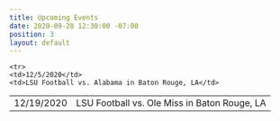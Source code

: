 ```yaml
---
title: Upcoming Events
date: 2020-09-28 12:30:00 -07:00
position: 3
layout: default
---
```


<table>

    <tr>
    <td>12/5/2020</td>
    <td>LSU Football vs. Alabama in Baton Rouge, LA</td>
  </tr>

  <tr>
    <td>12/19/2020</td>
    <td>LSU Football vs. Ole Miss in Baton Rouge, LA</td>
  </tr>

</table>